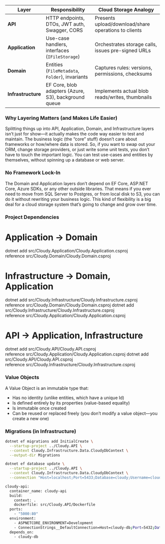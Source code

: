 | Layer              | Responsibility                                       | Cloud Storage Analogy                                |
| ------------------ | ---------------------------------------------------- | ---------------------------------------------------- |
| **API**            | HTTP endpoints, DTOs, JWT auth, Swagger, CORS        | Presents upload/download/share operations to clients |
| **Application**    | Use-case handlers, interfaces (`IFileStorage`)       | Orchestrates storage calls, issues pre-signed URLs   |
| **Domain**         | Entities (`FileMetadata`, `Folder`), invariants      | Captures rules: versions, permissions, checksums     |
| **Infrastructure** | EF Core, blob adapters (Azure, S3), background queue | Implements actual blob reads/writes, thumbnails      |

### Why Layering Matters (and Makes Life Easier)

Splitting things up into API, Application, Domain, and Infrastructure layers isn’t just for show—it actually makes the code way easier to test and maintain. The business logic (the “core” stuff) doesn’t care about frameworks or how/where data is stored. So, if you want to swap out your ORM, change storage providers, or just write some unit tests, you don’t have to touch the important logic. You can test use-cases and entities by themselves, without spinning up a database or web server.

### No Framework Lock-In

The Domain and Application layers don’t depend on EF Core, ASP.NET Core, Azure SDKs, or any other outside libraries. That means if you ever need to move from SQL Server to Postgres, or from local disk to S3, you can do it without rewriting your business logic. This kind of flexibility is a big deal for a cloud storage system that’s going to change and grow over time.

### Project Dependencies
# Application → Domain
dotnet add src/Cloudy.Application/Cloudy.Application.csproj \
  reference src/Cloudy.Domain/Cloudy.Domain.csproj

# Infrastructure → Domain, Application
dotnet add src/Cloudy.Infrastructure/Cloudy.Infrastructure.csproj \
  reference src/Cloudy.Domain/Cloudy.Domain.csproj
dotnet add src/Cloudy.Infrastructure/Cloudy.Infrastructure.csproj \
  reference src/Cloudy.Application/Cloudy.Application.csproj

# API → Application, Infrastructure
dotnet add src/Cloudy.API/Cloudy.API.csproj \
  reference src/Cloudy.Application/Cloudy.Application.csproj
dotnet add src/Cloudy.API/Cloudy.API.csproj \
  reference src/Cloudy.Infrastructure/Cloudy.Infrastructure.csproj

### Value Objects
A Value Object is an immutable type that:
- Has no identity (unlike entities, which have a unique Id)
- Is defined entirely by its properties (value-based equality)
- Is immutable once created
- Can be reused or replaced freely (you don’t modify a value object—you create a new one)

### Migrations (in Infrastructure)
```bash
dotnet ef migrations add InitialCreate \
  --startup-project ../Cloudy.API \
  --context Cloudy.Infrastructure.Data.CloudyDbContext \
  --output-dir Migrations

dotnet ef database update \
  --startup-project ../Cloudy.API \
  --context Cloudy.Infrastructure.Data.CloudyDbContext \
  --connection "Host=localhost;Port=5433;Database=cloudy;Username=cloudy_user;Password=thiswillbechanged"
```

```bash
cloudy-api:
  container_name: cloudy-api
  build:
    context: .
    dockerfile: src/Cloudy.API/Dockerfile
  ports:
    - "5000:80"
  environment:
    - ASPNETCORE_ENVIRONMENT=Development
    - ConnectionStrings__DefaultConnection=Host=cloudy-db;Port=5432;Database=cloudy;Username=cloudy_user;Password=thiswillbechanged
  depends_on:
    - cloudy-db
```

